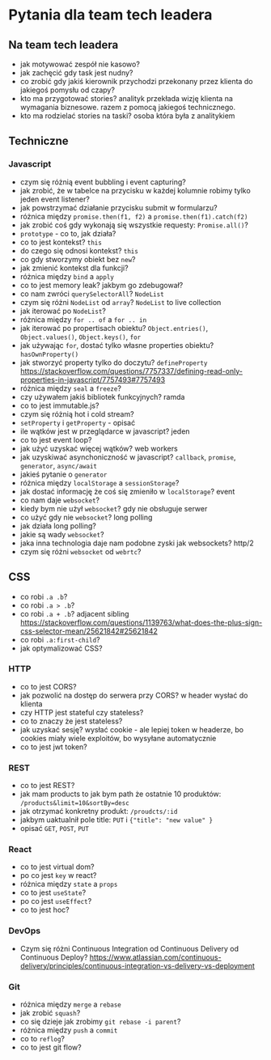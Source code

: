 # Pytania dla team tech leadera

## Na team tech leadera

- jak motywować zespół nie kasowo?
- jak zachęcić gdy task jest nudny?
- co zrobić gdy jakiś kierownik przychodzi przekonany przez klienta do jakiegoś pomysłu od czapy?
- kto ma przygotować stories? analityk przekłada wizję klienta na wymagania biznesowe. razem z pomocą jakiegoś technicznego.
- kto ma rodzielać stories na taski? osoba która była z analitykiem

## Techniczne

### Javascript

- czym się różnią event bubbling i event capturing?
- jak zrobić, że w tabelce na przycisku w każdej kolumnie robimy tylko jeden event listener?
- jak powstrzymać działanie przycisku submit w formularzu?
- różnica między `promise.then(f1, f2)` a `promise.then(f1).catch(f2)`
- jak zrobić coś gdy wykonają się wszystkie requesty: `Promise.all()`?
- `prototype` - co to, jak działa?
- co to jest kontekst? `this`
- do czego się odnosi kontekst? `this`
- co gdy stworzymy obiekt bez `new`?
- jak zmienić kontekst dla funkcji?
- różnica między `bind` a `apply`
- co to jest memory leak? jakbym go zdebugował?
- co nam zwróci `querySelectorAll`? `NodeList`
- czym się różni `NodeList` od `array`? `NodeList` to live collection
- jak iterować po `NodeList`?
- różnica między `for .. of` a `for .. in`
- jak iterować po propertisach obiektu? `Object.entries()`, `Object.values()`, `Object.keys()`, `for`
- jak używając `for`, dostać tylko własne properties obiektu? `hasOwnProperty()`
- jak stworzyć property tylko do doczytu? `defineProperty` https://stackoverflow.com/questions/7757337/defining-read-only-properties-in-javascript/7757493#7757493
- różnica między `seal` a `freeze`?
- czy używałem jakiś bibliotek funkcyjnych? ramda
- co to jest immutable.js?
- czym się różnią hot i cold stream?
- `setProperty` i `getProperty` - opisać
- ile wątków jest w przeglądarce w javascript? jeden
- co to jest event loop?
- jak użyć uzyskać więcej wątków? web workers
- jak uzyskiwać asynchoniczność w javascript? `callback`, `promise`, `generator`, `async/await`
- jakieś pytanie o `generator`
- różnica między `localStorage` a `sessionStorage`?
- jak dostać informację że coś się zmieniło w `localStorage`? event
- co nam daje `websocket`?
- kiedy bym nie użył `websocket`? gdy nie obsługuje serwer
- co użyć gdy nie `websocket`? long polling
- jak działa long polling?
- jakie są wady `websocket`?
- jaka inna technologia daje nam podobne zyski jak websockets? http/2
- czym się różni `websocket` od `webrtc`?

## CSS

- co robi `.a .b`?
- co robi `.a > .b`?
- co robi `.a + .b`? adjacent sibling https://stackoverflow.com/questions/1139763/what-does-the-plus-sign-css-selector-mean/25621842#25621842
- co robi `.a:first-child`?
- jak optymalizować CSS?

### HTTP

- co to jest CORS?
- jak pozwolić na dostęp do serwera przy CORS? w header wysłać do klienta
- czy HTTP jest stateful czy stateless?
- co to znaczy że jest stateless?
- jak uzyskać sesję? wysłać cookie - ale lepiej token w headerze, bo cookies miały wiele exploitów, bo wysyłane automatycznie
- co to jest jwt token?

### REST

- co to jest REST?
- jak mam products to jak bym path że ostatnie 10 produktów: `/products&limit=10&sortBy=desc`
- jak otrzymać konkretny produkt: `/proudcts/:id`
- jakbym uaktualnił pole title: `PUT` i `{"title": "new value" }`
- opisać `GET`, `POST`, `PUT`

### React

- co to jest virtual dom?
- po co jest `key` w react?
- różnica między `state` a `props`
- co to jest `useState`?
- po co jest `useEffect`?
- co to jest hoc?

### DevOps

- Czym się różni Continuous Integration od Continuous Delivery od Continuous Deploy? https://www.atlassian.com/continuous-delivery/principles/continuous-integration-vs-delivery-vs-deployment

### Git

- różnica między `merge` a `rebase`
- jak zrobić `squash`?
- co się dzieje jak zrobimy `git rebase -i parent`?
- różnica między `push` a `commit`
- co to `reflog`?
- co to jest git flow?